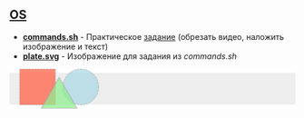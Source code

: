 ## [OS](https://stepik.org/course/419)

* [**commands.sh**](https://github.com/ZhekehZ/Stepik/blob/master/CV/commands.sh) 	-	Практическое [задание](https://stepik.org/lesson/19101/step/13) (обрезать видео, наложить изображение и текст)
* [**plate.svg**](https://github.com/ZhekehZ/Stepik/blob/master/CV/plate.svg) 	-	Изображение для задания из *commands.sh*

<img src="https://raw.githubusercontent.com/ZhekehZ/Stepik/master/CV/plate.svg">
